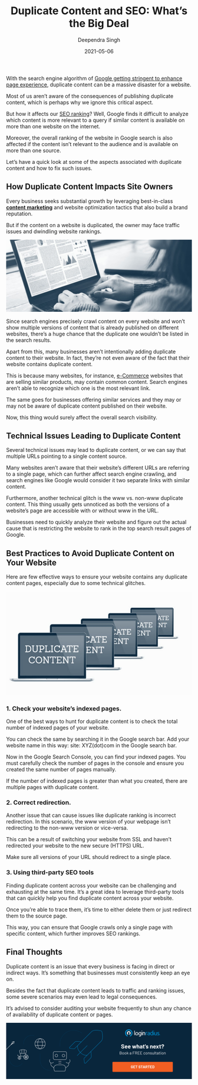 ﻿---
title: "Duplicate Content and SEO: What’s the Big Deal"
date: "2021-05-06"
coverImage: "duplicate-content-and-seo.jpg"
category: ["loginradius"]
featured: false 
author: "Deependra Singh"
description: "Dealing with duplicate content is a huge challenge for businesses seeking substantial growth through internet marketing practices. Learn about the aspects associated with duplicate content that depict the reasons behind it and how a business can overcome this lingering issue."
metadescription: "Duplicate content impacts SEO and traffic. Here's a quick, insightful read that guides regarding duplicate content, its consequences, and how to avoid it."
metatitle: "Best Practices to Avoid Duplicate Content and How Duplicate Content Impacts websites Owners"
---

With the search engine algorithm of [Google getting stringent to enhance page experience](https://developers.google.com/search/blog/2020/11/timing-for-page-experience), duplicate content can be a massive disaster for a website.

Most of us aren’t aware of the consequences of publishing duplicate content, which is perhaps why we ignore this critical aspect.

But how it affects our [SEO ranking](https://www.loginradius.com/blog/growth/how-to-drive-in-the-highest-quality-leads-in-2021-with-content-and-seo/)? Well, Google finds it difficult to analyze which content is more relevant to a query if similar content is available on more than one website on the internet.

Moreover, the overall ranking of the website in Google search is also affected if the content isn’t relevant to the audience and is available on more than one source.

Let’s have a quick look at some of the aspects associated with duplicate content and how to fix such issues.

## How Duplicate Content Impacts Site Owners

Every business seeks substantial growth by leveraging best-in-class **[content marketing](https://www.loginradius.com/blog/fuel/2021/03/How-to-Drive-in-the-Highest-Quality-Leads-in-2021-with-Content-and-SEO/)** and website optimization tactics that also build a brand reputation.

But if the content on a website is duplicated, the owner may face traffic issues and dwindling website rankings.<p>
![Content-Writing-Skills](content-writing-skills.jpg)

Since search engines precisely crawl content on every website and won’t show multiple versions of content that is already published on different websites, there’s a huge chance that the duplicate one wouldn’t be listed in the search results.

Apart from this, many businesses aren’t intentionally adding duplicate content to their website. In fact, they’re not even aware of the fact that their website contains duplicate content.

This is because many websites, for instance, [e-Commerce](https://www.loginradius.com/industry-retail-and-ecommerce/) websites that are selling similar products, may contain common content. Search engines aren’t able to recognize which one is the most relevant link.

The same goes for businesses offering similar services and they may or may not be aware of duplicate content published on their website.

Now, this thing would surely affect the overall search visibility.

## Technical Issues Leading to Duplicate Content

Several technical issues may lead to duplicate content, or we can say that multiple URLs pointing to a single content source.

Many websites aren’t aware that their website’s different URLs are referring to a single page, which can further affect search engine crawling, and search engines like Google would consider it two separate links with similar content.

Furthermore, another technical glitch is the www vs. non-www duplicate content. This thing usually gets unnoticed as both the versions of a website’s page are accessible with or without www in the URL.

Businesses need to quickly analyze their website and figure out the actual cause that is restricting the website to rank in the top search result pages of Google.

## Best Practices to Avoid Duplicate Content on Your Website

Here are few effective ways to ensure your website contains any duplicate content pages, especially due to some technical glitches. <p>

![Avoid-Duplicate-Content](duplicate-content.jpg)

### 1. Check your website’s indexed pages.

One of the best ways to hunt for duplicate content is to check the total number of indexed pages of your website.

You can check the same by searching it in the Google search bar. Add your website name in this way: site: XYZ(dot)com in the Google search bar.

Now in the Google Search Console, you can find your indexed pages. You must carefully check the number of pages in the console and ensure you created the same number of pages manually.

If the number of indexed pages is greater than what you created, there are multiple pages with duplicate content.

### 2. Correct redirection.

Another issue that can cause issues like duplicate ranking is incorrect redirection. In this scenario, the www version of your webpage isn’t redirecting to the non-www version or vice-versa.

This can be a result of switching your website from SSL and haven’t redirected your website to the new secure (HTTPS) URL.

Make sure all versions of your URL should redirect to a single place.

### 3. Using third-party SEO tools

Finding duplicate content across your website can be challenging and exhausting at the same time. It’s a great idea to leverage third-party tools that can quickly help you find duplicate content across your website.

Once you’re able to trace them, it’s time to either delete them or just redirect them to the source page.

This way, you can ensure that Google crawls only a single page with specific content, which further improves SEO rankings.

## Final Thoughts

Duplicate content is an issue that every business is facing in direct or indirect ways. It’s something that businesses must consistently keep an eye on.

Besides the fact that duplicate content leads to traffic and ranking issues, some severe scenarios may even lead to legal consequences.

It’s advised to consider auditing your website frequently to shun any chance of availability of duplicate content or pages.

[![book-a-demo-Consultation](book-a-demo-Consultation.png)](https://www.loginradius.com/book-a-demo/)